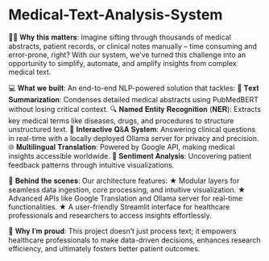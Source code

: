 # Medical-Text-Analysis-System
 
👨‍⚕️ 𝐖𝐡𝐲 𝐭𝐡𝐢𝐬 𝐦𝐚𝐭𝐭𝐞𝐫𝐬:
Imagine sifting through thousands of medical abstracts, patient records, or clinical notes manually – time consuming and error-prone, right? With our system, we’ve turned this challenge into an opportunity to simplify, automate, and amplify insights from complex medical text.

💻 𝐖𝐡𝐚𝐭 𝐰𝐞 𝐛𝐮𝐢𝐥𝐭:
An end-to-end NLP-powered solution that tackles:
📄 𝐓𝐞𝐱𝐭 𝐒𝐮𝐦𝐦𝐚𝐫𝐢𝐳𝐚𝐭𝐢𝐨𝐧: Condenses detailed medical abstracts using PubMedBERT without losing critical context.
🔍 𝐍𝐚𝐦𝐞𝐝 𝐄𝐧𝐭𝐢𝐭𝐲 𝐑𝐞𝐜𝐨𝐠𝐧𝐢𝐭𝐢𝐨𝐧 (𝐍𝐄𝐑): Extracts key medical terms like diseases, drugs, and procedures to structure unstructured text.
🤖 𝐈𝐧𝐭𝐞𝐫𝐚𝐜𝐭𝐢𝐯𝐞 𝐐&𝐀 𝐒𝐲𝐬𝐭𝐞𝐦: Answering clinical questions in real-time with a locally deployed Ollama server for privacy and precision.
🌐 𝐌𝐮𝐥𝐭𝐢𝐥𝐢𝐧𝐠𝐮𝐚𝐥 𝐓𝐫𝐚𝐧𝐬𝐥𝐚𝐭𝐢𝐨𝐧: Powered by Google API, making medical insights accessible worldwide.
💬 𝐒𝐞𝐧𝐭𝐢𝐦𝐞𝐧𝐭 𝐀𝐧𝐚𝐥𝐲𝐬𝐢𝐬: Uncovering patient feedback patterns through intuitive visualizations.

🔧 𝐁𝐞𝐡𝐢𝐧𝐝 𝐭𝐡𝐞 𝐬𝐜𝐞𝐧𝐞𝐬:
Our architecture features:
★ Modular layers for seamless data ingestion, core processing, and intuitive visualization.
★ Advanced APIs like Google Translation and Ollama server for real-time functionalities.
★ A user-friendly Streamlit interface for healthcare professionals and researchers to access insights effortlessly.

🎯 𝐖𝐡𝐲 𝐈’𝐦 𝐩𝐫𝐨𝐮𝐝:
This project doesn’t just process text; it empowers healthcare professionals to make data-driven decisions, enhances research efficiency, and ultimately fosters better patient outcomes.